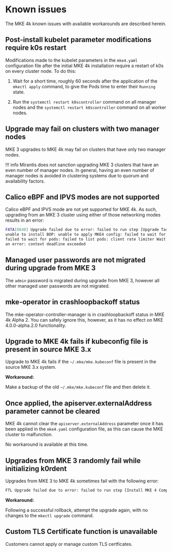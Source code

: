 # Known issues

The MKE 4k known issues with available workarounds are described herein.



## Post-install kubelet parameter modifications require k0s restart

Modifications made to the kubelet parameters in the `mke4.yaml` configuration
file after the initial MKE 4k installation require a restart of k0s on every
cluster node. To do this:

1. Wait for a short time, roughly 60 seconds after the application of the
   `mkectl apply` command, to give the Pods time to enter their `Running` state.

2. Run the `systemctl restart k0scontroller` command on all manager nodes and
   the  `systemctl restart k0scontroller` command on all worker nodes.



## Upgrade may fail on clusters with two manager nodes

MKE 3 upgrades to MKE 4k may fail on clusters that have only two manager nodes.

!!! info
    Mirantis does not sanction upgrading MKE 3 clusters that have an even number of
    manager nodes. In general, having an even number of manager nodes is avoided in
    clustering systems due to quorum and availability factors.



## Calico eBPF and IPVS modes are not supported

Calico eBPF and IPVS mode are not yet supported for MKE 4k. As such, upgrading
from an MKE 3 cluster using either of those networking modes results in an
error:

```bash
FATA[0640] Upgrade failed due to error: failed to run step [Upgrade Tasks]:
unable to install BOP: unable to apply MKE4 config: failed to wait for pods:
failed to wait for pods: failed to list pods: client rate limiter Wait returned
an error: context deadline exceeded
```


## Managed user passwords are not migrated during upgrade from MKE 3

The `admin` password is migrated during upgrade from MKE 3, however all other
managed user passwords are not migrated.



## mke-operator in crashloopbackoff status

The mke-operator-controller-manager is in crashloopbackoff status in MKE 4k
Alpha 2. You can safely ignore this, however, as it has no effect on MKE
4.0.0-alpha.2.0 functionality.



## Upgrade to MKE 4k fails if kubeconfig file is present in source MKE 3.x

Upgrade to MKE 4k fails if the `~/.mke/mke.kubeconf` file is present in the
source MKE 3.x system.

**Workaround:**

Make a backup of the old `~/.mke/mke.kubeconf` file and then delete it.



## Once applied, the apiserver.externalAddress parameter cannot be cleared

MKE 4k cannot clear the `apiserver.externalAddress` parameter once it has been
applied in the `mke4.yaml` configuration file, as this can cause the MKE
cluster to malfunction.

No workaround is available at this time.



## Upgrades from MKE 3 randomly fail while initializing k0rdent

Upgrades from MKE 3 to MKE 4k sometimes fail with the following error:

```bash
FTL Upgrade failed due to error: failed to run step [Install MKE 4 Components]: unable to initialize k0rdent after upgrading to mke4: failed to wait for KCM Manager to be ready: failed to wait for KCM Manager deployment to be ready: context deadline exceeded
```
**Workaround:**

Following a successful rollback, attempt the upgrade again, with no changes to the `mkectl upgrade` command.

## Custom TLS Certificate function is unavailable

Customers cannot apply or manage custom TLS certficates.